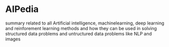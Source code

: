 # AIPedia
summary related to all Artificial intelligence, machinelearning, deep learning and reinforement learning methods and how they can be used in solving structured data problems and untructured data problems like NLP and images
